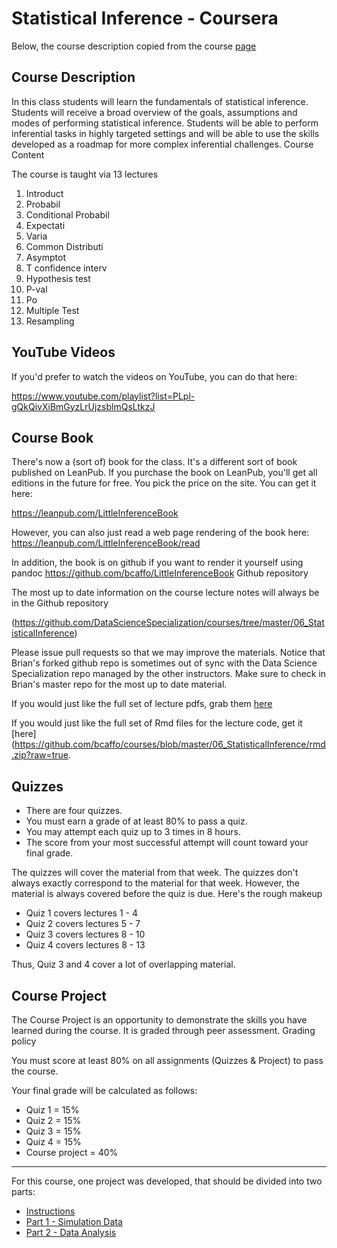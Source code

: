# Statistical Inference - Coursera

Below, the course description copied from the course [page](https://www.coursera.org/learn/statistical-inference?specialization=jhu-data-science)


## Course Description

In this class students will learn the fundamentals of statistical inference. Students will receive a broad overview of the goals, assumptions and modes of performing statistical inference. Students will be able to perform inferential tasks in highly targeted settings and will be able to use the skills developed as a roadmap for more complex inferential challenges.
Course Content

The course is taught via 13 lectures

1. Introduct
2. Probabil
3. Conditional Probabil
4. Expectati
5. Varia
6. Common Distributi
7. Asymptot
8. T confidence interv
9. Hypothesis test
10. P-val
11. Po
12. Multiple Test
13. Resampling

## YouTube Videos

If you'd prefer to watch the videos on YouTube, you can do that here:

https://www.youtube.com/playlist?list=PLpl-gQkQivXiBmGyzLrUjzsblmQsLtkzJ


## Course Book

There's now a (sort of) book for the class. It's a different sort of book published on LeanPub. If you purchase the book on LeanPub, you'll get all editions in the future for free. You pick the price on the site. You can get it here:

https://leanpub.com/LittleInferenceBook

However, you can also just read a web page rendering of the book here: https://leanpub.com/LittleInferenceBook/read

In addition, the book is on github if you want to render it yourself using pandoc https://github.com/bcaffo/LittleInferenceBook
Github repository

The most up to date information on the course lecture notes will always be in the Github repository

(https://github.com/DataScienceSpecialization/courses/tree/master/06_StatisticalInference) 

Please issue pull requests so that we may improve the materials. Notice that Brian's forked github repo is sometimes out of sync with the Data Science Specialization repo managed by the other instructors. Make sure to check in Brian's master repo for the most up to date material.

If you would just like the full set of lecture pdfs, grab them [here](https://github.com/bcaffo/courses/blob/master/06_StatisticalInference/lectures.zip?raw=true)

If you would just like the full set of Rmd files for the lecture code, get it [here](https://github.com/bcaffo/courses/blob/master/06_StatisticalInference/rmd.zip?raw=true.

## Quizzes
* There are four quizzes.
* You must earn a grade of at least 80% to pass a quiz.
* You may attempt each quiz up to 3 times in 8 hours.
* The score from your most successful attempt will count toward your final grade.

The quizzes will cover the material from that week. The quizzes don't always exactly correspond to the material for that week. However, the material is always covered before the quiz is due. Here's the rough makeup

   - Quiz 1 covers lectures 1 - 4
   - Quiz 2 covers lectures 5 - 7 
   - Quiz 3 covers lectures 8 - 10 
   - Quiz 4 covers lectures 8 - 13

Thus, Quiz 3 and 4 cover a lot of overlapping material.


## Course Project

The Course Project is an opportunity to demonstrate the skills you have learned during the course. It is graded through peer assessment.
Grading policy

You must score at least 80% on all assignments (Quizzes & Project) to pass the course.

Your final grade will be calculated as follows:

   - Quiz 1 = 15% 
   - Quiz 2 = 15% 
   - Quiz 3 = 15% 
   - Quiz 4 = 15%
   - Course project = 40%

--------------------------

For this course, one project was developed, that should be divided into two parts:

- [Instructions](https://github.com/ElisaRMA/Coursera-Data-Science-Specialization/blob/main/Statistical%20Inference/Project%20Instructions.md) 
- [Part 1 - Simulation Data](https://github.com/ElisaRMA/Coursera-Data-Science-Specialization/blob/main/Statistical%20Inference/Statistical%20Inference%20Project%20-%20Simulation%20Data.pdf) 
- [Part 2 - Data Analysis](https://github.com/ElisaRMA/Coursera-Data-Science-Specialization/blob/main/Statistical%20Inference/Statistical%20Inference%20Project%20-%20Data%20Analysis.pdf)
